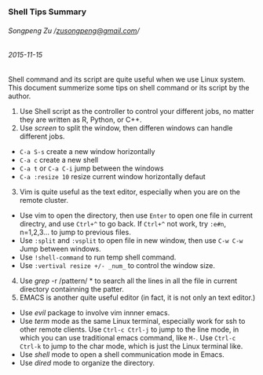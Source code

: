 ### Shell Tips Summary
###### Songpeng Zu /zusongpeng@gmail.com/
###### 2015-11-15

Shell command and its script are quite useful when we use Linux system. This document summerize some tips on shell command or its script by the author.

1. Use Shell script as the controller to control your different jobs, no matter they are written as R, Python, or C++.
2. Use _screen_ to split the window, then differen windows can handle different jobs.
  * ```C-a S-s``` create a new window horizontally
  * ```C-a c``` create a new shell
  * ```C-a t``` or ```C-a C-i``` jump between the windows
  * ```C-a :resize 10``` resize current window horizontally defaut
3. Vim is quite useful as the text editor, especially when you are on the remote cluster.
  * Use vim to open the directory, then use ```Enter``` to open one file in current directry, and use ```Ctrl+^``` to go back.
    If ```Ctrl+^``` not work, try ```:e#n```, n=1,2,3... to jump to previous files.
  * Use ```:split``` and ```:vsplit``` to open file in new window, then use ```C-w C-w``` Jump between windows.
  * Use ```!shell-command``` to run temp shell command.
  * Use ```:vertival resize +/- _num_```  to control the window size.
4. Use _grep_ -r /pattern/ * to search all the lines in all the file in current directory containning the patter.
5. EMACS is another quite useful editor (in fact, it is not only an text editor.)
  * Use _evil_ package to involve vim innner emacs.
  * Use _term_ mode as the same Linux terminal, especially work for ssh to other remote clients.
    Use ```Ctrl-c Ctrl-j``` to jump to the line mode, in which you can use traditional emacs command, like ```M-```.
    Use ```Ctrl-c Ctrl-k``` to jump to the char mode, which is just the Linux terminal like.
  * Use _shell_ mode to open a shell communication mode in Emacs.
  * Use _dired_ mode to organize the directory.
